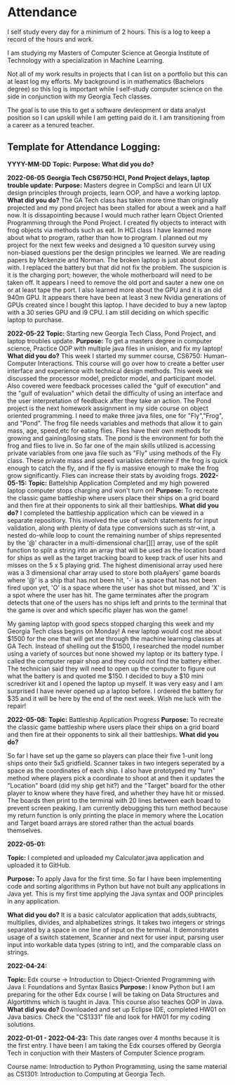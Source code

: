 # Attendance
I self study every day for a minimum of 2 hours. This is a log to keep a record of the hours and work.

I am studying my Masters of Computer Science at Georgia Institute of Technology with a specialization in Machine Learning. 

Not all of my work results in projects that I can list on a portfolio but this can at least log my efforts. My background is in mathematics (Bachelors degree) so this log is important while I self-study computer science on the side in conjunction with my Georgia Tech classes.

The goal is to use this to get a software devleopment or data analyst position so I can upskill while I am getting paid do it. I am transitioning from a career as a tenured teacher.

## Template for Attendance Logging:

**YYYY-MM-DD**
**Topic:** 
**Purpose:**
**What did you do?**


**2022-06-05**
**Georgia Tech CS6750:HCI, Pond Project delays, laptop trouble update:** 
**Purpose:** Masters degree in CompSci and learn UI UX design principles through projects, learn OOP, and have a working laptop.
**What did you do?**
The GA Tech class has taken more time than originally projected and my pond project has been stalled for about a week and a half now. It is dissapointing because I would much rather learn Object Oriented Programming through the Pond Project. I created fly objects to interact with frog objects via methods such as eat. 
In HCI class I have learned more about what to program, rather than how to program. I planned out my project for the next few weeks and designed a 10 quesiton survey using non-biased questions per the design principles we learned. We are reading papers by Mckenzie and Norman.
The broken laptop is just about done with. I replaced the battery but that did not fix the problem. The suspicion is it is the charging port; however, the whole motherboard will need to be taken off. It appears I need to remove the old port and sauter a new one on or at least tape the port. I also learned more about the GPU and it is an old 940m GPU. It appears there have been at least 3 new Nvidia generations of GPUs created since I bought this laptop. I have decided to buy a new laptop with a 30 series GPU and i9 CPU. I am still deciding on which specific laptop to purchase.

**2022-05-22**
**Topic:** Starting new Georgia Tech Class, Pond Project, and laptop troubles update.
**Purpose:** To get a masters degree in computer science, Practice OOP with multiple java files in unision, and fix my laptop!
**What did you do?**
This week I started my summer course, CS6750: Human-Computer Interactions. This course will go over how to create a better user interface and experience with technical design methods. This week we discussed the processor model, predictor model, and participant model. Also covered were feedback processes called the "gulf of execution" and the "gulf of evaluation" which detail the difficulty of using an interface and the user interpretation of feedback after they take an action. The Pond project is the next homework assignment in my side course on object oriented programming. I need to make three java files, one for "Fly","Frog", and "Pond". The frog file needs variables and methods that allow it to gain mass, age, speed,etc for eating flies. Flies have their own methods for growing and gaining/losing stats. The pond is the environment for both the frog and flies to live in. So far one of the main skills utilized is accessing private variables from one java file such as "Fly" using methods of the Fly class. These private mass and speed variables determine if the frog is quick enough to catch the fly, and if the fly is massive enough to make the frog grow significantly. Flies can increase their stats by avoiding frogs. 
**2022-05-15:**
**Topic:**  Battelship Application Completed and my high powered laptop computer stops charging and won't turn on!
**Purpose:** To recreate the classic game battleship where users place their ships on a grid board and then fire at their opponents to sink all their battleships.
**What did you do?** 
I completed the battleship application which can be viewed in a separate repositiory. This involved the use of switch statements for input validation, along with plenty of data type conversions such as str->int, a nested do-while loop to count the remaining number of ships represented by the '@' character in a multi-dimensional char[][] array, use of the split function to split a string into an array that will be used as the location board for ships as well as the target tracking board to keep track of user hits and misses on the 5 x 5 playing grid. The highest dimenisional array used here was a 3 dimensional char array used to store both plaAyers' game boards where '@' is a ship that has not been hit, '-' is a space that has not been fired upon yet, 'O' is a space where the user has shot but missed, and 'X' is a spot where the user has hit. The game terminates after the program detects that one of the users has no ships left and prints to the terminal that the game is over and which specific player has won the game!

My gaming laptop with good specs stopped charging this week and my Georgia Tech class begins on Monday! A new laptop would cost me about $1500 for the one that will get me through the machine learning classes at GA Tech. 
Instead of shelling out the $1500, I researched the model number using a variety of sources but none showed my laptop or its battery type. I called the computer repair shop and they could not find the battery either. The technician said they will need to open up the computer to figure out what the battery is and quoted me $150. I decided to buy a $10 mini scredriver kit and I opened the laptop up myself. It was very easy and I am surprised I have never opened up a laptop before. I ordered the battery for $35 and it will be here by the end of the next week. Wish me luck with the repair!

**2022-05-08:**
**Topic:** Battleship Application Progress
**Purpose:** 
To recreate the classic game battleship where users place their ships on a grid board and then fire at their opponents to sink all their battleships.
**What did you do?** 

So far I have set up the game so players can place their five 1-unit long ships onto their 5x5 gridfield. Scanner takes in two integers seperated by a space as the coordinates of each ship.
I also have prototyped my "turn" method where players pick a coordinate to shoot at and then it updates the "Location" board (did my ship get hit?) and the "Target" board for the other player to know 
where they have fired, and whether they have hit or missed. The boards then print to the terminal with 20 lines between each board to prevent screen peaking. 
I am currently debugging this turn method because my return function is only printing the place in memory where the Location and Target board arrays are stored rather than the actual boards themselves.


**2022-05-01:**

**Topic:** 
I completed and uploaded my Calculator.java application and uploaded it to GitHub. 

**Purpose:** 
To apply Java for the first time. So far I have been implementing code and sorting algorithms in Python but have not built any applications in Java yet.
This is my first time applying the Java syntax and OOP principles in any application.

**What did you do?**
It is a basic calculator application that adds,subtracts, 
multiplies, divides, and alphabetizes strings. It takes two integers or strings separated by a space in one line of input on the terminal. 
It demonstrates usage of a switch statement, Scanner and next for user input, parsing user input into workable data types (string to int), and the comparable class on strings.

**2022-04-24:**

**Topic:** Edx course -> Introduction to Object-Oriented Programming with Java I: Foundations and Syntax Basics
**Purpose:** I know Python but I am preparing for the other Edx course I will be taking on Data Structures and Algortithms which is taught in Java.
This course also teaches OOP in Java.
**What did you do?** 
Downloaded and set up Eclipse IDE, completed HW01 on Java basics. Check the "CS1331" file and look for HW01 for my coding solutions.


**2022-01-01 - 2022-04-23:**
This date ranges over 4 months because it is the first entry. I have been 
I am taking the Edx courses offered by Georgia Tech in conjuction with their Masters of Computer Science program. 

Course name: Introduction to Python Programming, using the same material as CS1301: Introduction to Computing at Georgia Tech.
